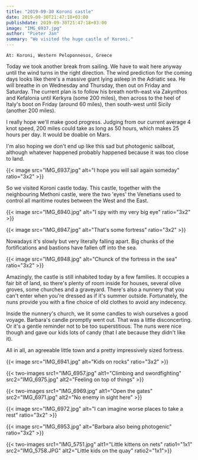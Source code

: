 ```yaml
---
title: "2019-09-30 Koroni castle"
date: 2019-09-30T21:47:18+03:00
publishdate: 2019-09-30T21:47:18+03:00
image: "IMG_6937.jpg"
author: "Pieter Jan"
summary: "We visited the huge castle of Koroni."
---
```


`At: Koroni, Western Peloponnesos, Greece`

Today we took another break from sailing. We have to wait here anyway until the wind turns in the right direction. The wind prediction for the coming days looks like there's a massive giant lying asleep in the Adriatic sea. He will breathe in on Wednesday and Thursday, then out on Friday and Saturday. The current plan is to follow his breath north-east via Zakynthos and Kefalonia until Kerkyra (some 200 miles), then across to the heel of Italy's boot on Friday (around 60 miles), then south-west until Sicily (another 200 miles).

I really hope we'll make good progress. Judging from our current average 4 knot speed, 200 miles could take as long as 50 hours, which makes 25 hours per day. It would be doable on Mars.

I'm also hoping we don't end up like this sad but photogenic sailboat, although whatever happened probably happened because it was too close to land.

{{< image src="IMG_6937.jpg" alt="I hope you will sail again someday" ratio="3x2" >}}

So we visited Koroni castle today. This castle, together with the neighbouring Methoni castle, were the two 'eyes' the Venetians used to control all maritime routes between the West and the East.

{{< image src="IMG_6940.jpg" alt="I spy with my very big eye" ratio="3x2" >}}

{{< image src="IMG_6947.jpg" alt="That's some fortress" ratio="3x2" >}}

Nowadays it's slowly but very literally falling apart. Big chunks of the fortifications and bastions have fallen off into the sea.

{{< image src="IMG_6948.jpg" alt="Chunck of the fortress in the sea" ratio="3x2" >}}

Amazingly, the castle is still inhabited today by a few families. It occupies a fair bit of land, so there's plenty of room inside for houses, several olive groves, some churches and a graveyard. There's also a nunnery that you can't enter when you're dressed as if it's summer outside. Fortunately, the nuns provide you with a fine choice of old clothes to avoid any indecency.

Inside the nunnery's church, we lit some candles to wish ourselves a good voyage. Barbara's candle promptly went out. That was a little disconcerting. Or it's a gentle reminder not to be too superstitious. The nuns were nice though and gave our kids lots of candy (that I ate because they didn't like it).

All in all, an agreeable little town and a pretty impressively sized fortress.

{{< image src="IMG_6941.jpg" alt="Kids on rocks" ratio="3x2" >}}

{{< two-images src1="IMG_6957.jpg" alt1="Climbing and swordfighting" src2="IMG_6975.jpg" alt2="Feeling on top of things" >}}

{{< two-images src1="IMG_6969.jpg" alt1="Open the gates" src2="IMG_6971.jpg" alt2="No enemy in sight here" >}}

{{< image src="IMG_6972.jpg" alt="I can imagine worse places to take a rest" ratio="3x2" >}}

{{< image src="IMG_6953.jpg" alt="Barbara also being photogenic" ratio="3x2" >}}

{{< two-images src1="IMG_5751.jpg" alt1="Little kittens on nets" ratio1="1x1" src2="IMG_5758.JPG" alt2="Little kids on the quay"  ratio2="1x1">}}

